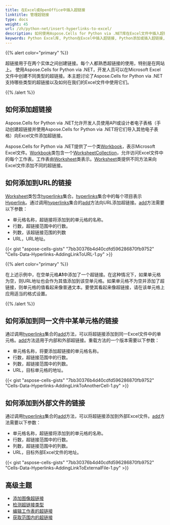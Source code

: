 ```yaml
---
title: 在Excel或OpenOffice中插入超链接
linktitle: 管理超链接
type: docs
weight: 45
url: /zh/python-net/insert-hyperlinks-to-excel/
description: 如何使用Aspose.Cells for Python via .NET库在Excel文件中插入超链接而无需MS Excel。
keywords: Python Excel库, Python在Excel中插入超链接, Python添加或插入超链接, Python添加或插入到URL的链接, Python向单元格添加或插入链接, Python向外部文件添加链接
---
```


{{% alert color="primary" %}} 

超链接用于在两个实体之间创建链接。每个人都熟悉超链接的使用，特别是在网站上。
使用Aspose.Cells for Python via .NET，开发人员可以在Microsoft Excel文件中创建不同类型的超链接。本主题讨论了Aspose.Cells for Python via .NET支持哪些类型的超链接以及如何在我们的Excel文件中使用它们。

{{% /alert %}} 
## **如何添加超链接**
Aspose.Cells for Python via .NET允许开发人员使用API或设计者电子表格（手动创建超链接并使用Aspose.Cells for Python via .NET将它们导入其他电子表格）向Excel文件添加超链接。

Aspose.Cells for Python via .NET提供了一个类[Workbook](https://reference.aspose.com/cells/python-net/aspose.cells/workbook)，表示Microsoft Excel文件。[Workbook](https://reference.aspose.com/cells/python-net/aspose.cells/workbook)类包含一个[WorksheetCollection](https://reference.aspose.com/cells/python-net/aspose.cells/worksheetcollection)，允许访问Excel文件中的每个工作表。工作表由[Worksheet](https://reference.aspose.com/cells/python-net/aspose.cells/worksheet)类表示。[Worksheet](https://reference.aspose.com/cells/python-net/aspose.cells/worksheet)类提供不同方法来向Excel文件添加不同的超链接。

## **如何添加到URL的链接**
[Worksheet](https://reference.aspose.com/cells/python-net/aspose.cells/worksheet)类包含[hyperlinks](https://reference.aspose.com/cells/python-net/aspose.cells/worksheet/hyperlinks/)集合。[hyperlinks](https://reference.aspose.com/cells/python-net/aspose.cells/worksheet/hyperlinks/)集合中的每个项目表示[Hyperlink](https://reference.aspose.com/cells/python-net/aspose.cells/hyperlink)。通过调用[hyperlinks](https://reference.aspose.com/cells/python-net/aspose.cells/worksheet/hyperlinks/)集合的[add](https://reference.aspose.com/cells/python-net/aspose.cells/hyperlinkcollection/add/#int-int-int-int-str)方法向URL添加超链接。[add](https://reference.aspose.com/cells/python-net/aspose.cells/hyperlinkcollection/add/#int-int-int-int-str)方法需要以下参数：

- 单元格名称，超链接将添加到的单元格的名称。
- 行数，超链接范围中的行数。
- 列数，该超链接范围的列数
- URL，URL地址。



{{< gist "aspose-cells-gists" "7bb30376b4d40cdfd596286870fb9752" "Cells-Data-Hyperlinks-AddingLinkToURL-1.py" >}}

{{% alert color="primary" %}} 

在上述示例中，在空单元格**A1**中添加了一个超链接。在这种情况下，如果单元格为空，则URL地址也会作为其值添加到该空单元格。如果单元格不为空并添加了超链接，则单元格的值看起来像普通文本。要使其看起来像超链接，请在该单元格上应用适当的格式设置。

{{% /alert %}} 

## **如何添加到同一文件中某单元格的链接**
通过调用[hyperlinks](https://reference.aspose.com/cells/python-net/aspose.cells/worksheet/hyperlinks/)集合的[add](https://reference.aspose.com/cells/python-net/aspose.cells/hyperlinkcollection/add/#int-int-int-int-str)方法，可以将超链接添加到同一Excel文件中的单元格。[add](https://reference.aspose.com/cells/python-net/aspose.cells/hyperlinkcollection/add/#int-int-int-int-str)方法适用于内部和外部超链接。重载方法的一个版本需要以下参数：

- 单元格名称，将要添加超链接的单元格名称。
- 行数，超链接范围中的行数。
- 列数，超链接范围中的列数。
- URL，目标单元格的地址。



{{< gist "aspose-cells-gists" "7bb30376b4d40cdfd596286870fb9752" "Cells-Data-Hyperlinks-AddingLinkToAnotherCell-1.py" >}}

## **如何添加到外部文件的链接**
通过调用[hyperlinks](https://reference.aspose.com/cells/python-net/aspose.cells/worksheet/hyperlinks/)集合的[add](https://reference.aspose.com/cells/python-net/aspose.cells/hyperlinkcollection/add/#int-int-int-int-str)方法，可以将超链接添加到外部Excel文件。[add](https://reference.aspose.com/cells/python-net/aspose.cells/hyperlinkcollection/add/#int-int-int-int-str)方法需要以下参数：

- 单元格名称，超链接将添加到的单元格的名称。
- 行数，超链接范围中的行数。
- 列数，超链接范围中的列数。
- URL，目标外部Excel文件的地址。



{{< gist "aspose-cells-gists" "7bb30376b4d40cdfd596286870fb9752" "Cells-Data-Hyperlinks-AddingLinkToExternalFile-1.py" >}}

## **高级主题**
- [添加图像超链接](/cells/zh/python-net/add-image-hyperlinks/)
- [检测超链接类型](/cells/zh/python-net/detect-hyperlink-type/)
- [编辑工作表的超链接](/cells/zh/python-net/editing-hyperlinks-of-worksheet/)
- [获取范围内的超链接](/cells/zh/python-net/get-hyperlinks-in-range/)

